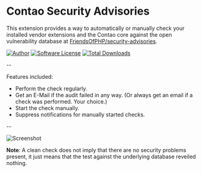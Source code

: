 Contao Security Advisories
==========================

This extension provides a way to automatically or manually check your installed vendor extensions and the Contao core against the open vulnerability database at [FriendsOfPHP/security-advisories](https://github.com/FriendsOfPHP/security-advisories).

[![Author](http://img.shields.io/badge/author-@1upgmbh-blue.svg?style=flat-square)](https://twitter.com/1upgmbh)
[![Software License](https://img.shields.io/badge/license-MIT-brightgreen.svg?style=flat-square)](LICENSE)
[![Total Downloads](https://img.shields.io/packagist/dt/oneup/contao-security-advisories.svg?style=flat-square)](https://packagist.org/packages/oneup/contao-security-advisories)

-- 

Features included:
* Perform the check regularly.
* Get an E-Mail if the audit failed in any way. (Or always get an email if a check was performed. Your choice.)
* Start the check manually.
* Suppress notifications for manually started checks.

--

![Screenshot](http://i.imgur.com/Jo8j20N.png)

**Note**: A clean check does not imply that there are no security problems present, it just means that the test against the underlying database reveiled nothing.
